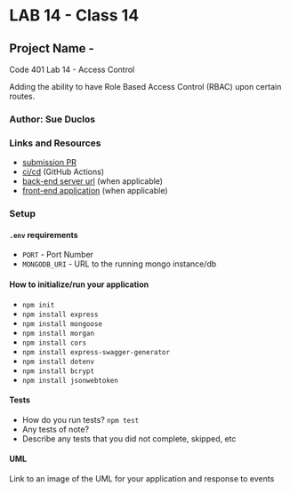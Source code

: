 # LAB 14 - Class 14

## Project Name -

Code 401 Lab 14 - Access Control

Adding the ability to have Role Based Access Control (RBAC) upon certain routes.

### Author: Sue Duclos

### Links and Resources

- [submission PR](http://xyz.com)
- [ci/cd](http://xyz.com) (GitHub Actions)
- [back-end server url](http://xyz.com) (when applicable)
- [front-end application](http://xyz.com) (when applicable)

### Setup

#### `.env` requirements

- `PORT` - Port Number
- `MONGODB_URI` - URL to the running mongo instance/db

#### How to initialize/run your application

- `npm init`
- `npm install express`
- `npm install mongoose`
- `npm install morgan`
- `npm install cors`
- `npm install express-swagger-generator`
- `npm install dotenv`
- `npm install bcrypt`
- `npm install jsonwebtoken`

#### Tests

- How do you run tests? `npm test`
- Any tests of note?
- Describe any tests that you did not complete, skipped, etc

#### UML

Link to an image of the UML for your application and response to events
